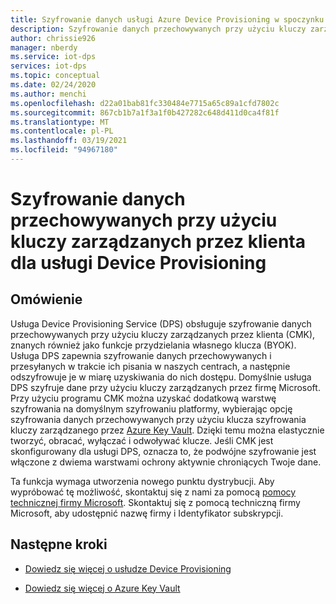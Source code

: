 ```yaml
---
title: Szyfrowanie danych usługi Azure Device Provisioning w spoczynku przez klucze zarządzane przez klienta | Microsoft Docs
description: Szyfrowanie danych przechowywanych przy użyciu kluczy zarządzanych przez klienta dla usługi Device Provisioning
author: chrissie926
manager: nberdy
ms.service: iot-dps
services: iot-dps
ms.topic: conceptual
ms.date: 02/24/2020
ms.author: menchi
ms.openlocfilehash: d22a01bab81fc330484e7715a65c89a1cfd7802c
ms.sourcegitcommit: 867cb1b7a1f3a1f0b427282c648d411d0ca4f81f
ms.translationtype: MT
ms.contentlocale: pl-PL
ms.lasthandoff: 03/19/2021
ms.locfileid: "94967180"
---
```

# <a name="encryption-of-data-at-rest-with-customer-managed-keys-for-device-provisioning-service"></a>Szyfrowanie danych przechowywanych przy użyciu kluczy zarządzanych przez klienta dla usługi Device Provisioning

## <a name="overview"></a>Omówienie

Usługa Device Provisioning Service (DPS) obsługuje szyfrowanie danych przechowywanych przy użyciu kluczy zarządzanych przez klienta (CMK), znanych również jako funkcje przydzielania własnego klucza (BYOK). Usługa DPS zapewnia szyfrowanie danych przechowywanych i przesyłanych w trakcie ich pisania w naszych centrach, a następnie odszyfrowuje je w miarę uzyskiwania do nich dostępu. Domyślnie usługa DPS szyfruje dane przy użyciu kluczy zarządzanych przez firmę Microsoft. Przy użyciu programu CMK można uzyskać dodatkową warstwę szyfrowania na domyślnym szyfrowaniu platformy, wybierając opcję szyfrowania danych przechowywanych przy użyciu klucza szyfrowania kluczy zarządzanego przez [Azure Key Vault](https://azure.microsoft.com/services/key-vault/). Dzięki temu można elastycznie tworzyć, obracać, wyłączać i odwoływać klucze. Jeśli CMK jest skonfigurowany dla usługi DPS, oznacza to, że podwójne szyfrowanie jest włączone z dwiema warstwami ochrony aktywnie chroniących Twoje dane. 

Ta funkcja wymaga utworzenia nowego punktu dystrybucji. Aby wypróbować tę możliwość, skontaktuj się z nami za pomocą [pomocy technicznej firmy Microsoft](https://azure.microsoft.com/support/create-ticket/). Skontaktuj się z pomocą techniczną firmy Microsoft, aby udostępnić nazwę firmy i Identyfikator subskrypcji.


## <a name="next-steps"></a>Następne kroki

* [Dowiedz się więcej o usłudze Device Provisioning](./index.yml)

* [Dowiedz się więcej o Azure Key Vault](../key-vault/general/overview.md)